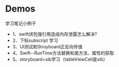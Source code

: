 # Demos
学习笔记小例子
* 1、swift闭包强引用造成内存泄露怎么解决?
* 2、下标subscript 学习
* 3、UI测试和Stroyboard正反向传值
* 4、Swift--RunTime方法替换和类方法、属性的获取
* 5、storyboard+xib学习（tableViewCell是xib）
